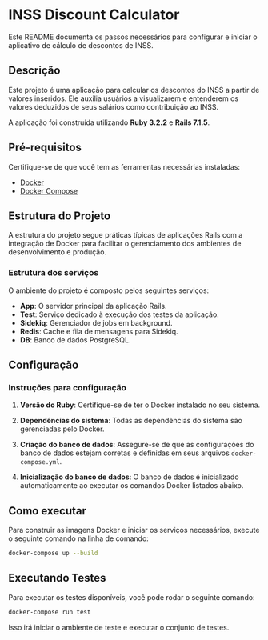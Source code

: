 # INSS Discount Calculator

Este README documenta os passos necessários para configurar e iniciar o aplicativo de cálculo de descontos de INSS.

## Descrição

Este projeto é uma aplicação para calcular os descontos do INSS a partir de valores inseridos. Ele auxilia usuários a visualizarem e entenderem os valores deduzidos de seus salários como contribuição ao INSS.

A aplicação foi construída utilizando **Ruby 3.2.2** e **Rails 7.1.5**.

## Pré-requisitos

Certifique-se de que você tem as ferramentas necessárias instaladas:

- [Docker](https://www.docker.com/)
- [Docker Compose](https://docs.docker.com/compose/)

## Estrutura do Projeto

A estrutura do projeto segue práticas típicas de aplicações Rails com a integração de Docker para facilitar o gerenciamento dos ambientes de desenvolvimento e produção.

### Estrutura dos serviços

O ambiente do projeto é composto pelos seguintes serviços:

- **App**: O servidor principal da aplicação Rails.
- **Test**: Serviço dedicado à execução dos testes da aplicação.
- **Sidekiq**: Gerenciador de jobs em background.
- **Redis**: Cache e fila de mensagens para Sidekiq.
- **DB**: Banco de dados PostgreSQL.

## Configuração

### Instruções para configuração

1. **Versão do Ruby**: Certifique-se de ter o Docker instalado no seu sistema.

2. **Dependências do sistema**: Todas as dependências do sistema são gerenciadas pelo Docker.

3. **Criação do banco de dados**: Assegure-se de que as configurações do banco de dados estejam corretas e definidas em seus arquivos `docker-compose.yml`.

4. **Inicialização do banco de dados**: O banco de dados é inicializado automaticamente ao executar os comandos Docker listados abaixo.

## Como executar

Para construir as imagens Docker e iniciar os serviços necessários, execute o seguinte comando na linha de comando:

```bash
docker-compose up --build
```

## Executando Testes

Para executar os testes disponíveis, você pode rodar o seguinte comando:

```bash
docker-compose run test
```

Isso irá iniciar o ambiente de teste e executar o conjunto de testes.